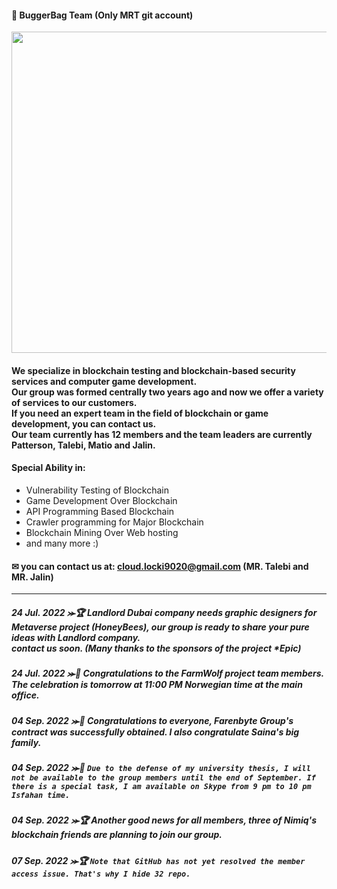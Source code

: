 #### 👑 BuggerBag Team (Only MRT git account)
<img src="https://splianel.sirv.com/git.PNG" width="722" height="514" alt="" />


#### We specialize in blockchain testing and blockchain-based security services and computer game development. <br> Our group was formed centrally two years ago and now we offer a variety of services to our customers. <br> If you need an expert team in the field of blockchain or game development, you can contact us. <br> Our team currently has 12 members and the team leaders are currently Patterson, Talebi, Matio and Jalin.
#### Special Ability in:
+ Vulnerability Testing of Blockchain
+ Game Development Over Blockchain
+ API Programming Based Blockchain
+ Crawler programming for Major Blockchain
+ Blockchain Mining Over Web hosting
+ and many more :)
#### ✉ you can contact us at: cloud.locki9020@gmail.com (MR. Talebi and MR. Jalin)
---------------------------------------
##### 24 Jul. 2022 ⪼🏆 Landlord Dubai company needs graphic designers for Metaverse project (HoneyBees), our group is ready to share your pure ideas with Landlord company.<br> contact us soon. (Many thanks to the sponsors of the project *Epic)
##### 24 Jul. 2022 ⪼🎊 Congratulations to the FarmWolf project team members. The celebration is tomorrow at 11:00 PM Norwegian time at the main office.
##### 04 Sep. 2022 ⪼🎊 Congratulations to everyone, Farenbyte Group's contract was successfully obtained. I also congratulate Saina's big family.
##### 04 Sep. 2022 ⪼📯 ```Due to the defense of my university thesis, I will not be available to the group members until the end of September. If there is a special task, I am available on Skype from 9 pm to 10 pm Isfahan time.```
##### 04 Sep. 2022 ⪼🏆 Another good news for all members, three of Nimiq's blockchain friends are planning to join our group.
##### 07 Sep. 2022 ⪼🏆 ```Note that GitHub has not yet resolved the member access issue. That's why I hide 32 repo.```
